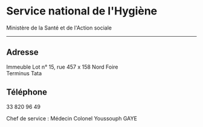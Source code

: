# Service national de l'Hygiène

Ministère de la Santé et de l'Action sociale  

-----------------------------------------------

**Adresse**
-----------

Immeuble Lot n° 15, rue 457 x 158 Nord Foire  
Terminus Tata

**Téléphone**
-------------

33 820 96 49

Chef de service : Médecin Colonel Youssouph GAYE